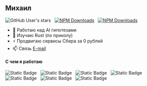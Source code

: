 ## Михаил
![GitHub User's stars](https://img.shields.io/github/stars/tomyumm-ge)&nbsp;&nbsp;&nbsp;[![NPM Downloads](https://img.shields.io/npm/dm/n8n-nodes-gigachat?style=social&logo=npm&label=n8N-nodes-gigachat&cacheSeconds=86400)](https://www.npmjs.com/package/n8n-nodes-gigachat)&nbsp;&nbsp;&nbsp;[![NPM Downloads](https://img.shields.io/npm/dm/n8n-nodes-salutespeech?style=social&logo=npm&label=n8N-nodes-salutespeech&cacheSeconds=86400)](https://www.npmjs.com/package/n8n-nodes-salutespeech)

- 🔭 Работаю над AI гипотезами
- 🌱 Изучаю Rust (по приколу)
- ⚡ Продвигаю сервисы Сбера за 0 рублей
- 📫 Связь [E-mail](mailto:cognitive.iguana.fbat@mask.me)

#### С чем я работаю

![Static Badge](https://img.shields.io/badge/NextJS-white)&nbsp;&nbsp;
![Static Badge](https://img.shields.io/badge/langchain-grey)&nbsp;&nbsp;
![Static Badge](https://img.shields.io/badge/n8n-whitesmoke)&nbsp;&nbsp;
![Static Badge](https://img.shields.io/badge/php-indigo)&nbsp;&nbsp;
![Static Badge](https://img.shields.io/badge/Python-yellow)&nbsp;&nbsp;
![Static Badge](https://img.shields.io/badge/MTProto-blue)&nbsp;&nbsp;
![Static Badge](https://img.shields.io/badge/Bots-lightblue)&nbsp;&nbsp;

<!--
**tomyumm-ge/tomyumm-ge** is a ✨ _special_ ✨ repository because its `README.md` (this file) appears on your GitHub profile.

Here are some ideas to get you started:

- 🔭 I’m currently working on ...
- 🌱 I’m currently learning ...
- 👯 I’m looking to collaborate on ...
- 🤔 I’m looking for help with ...
- 💬 Ask me about ...
- 📫 How to reach me: ...
- 😄 Pronouns: ...
- ⚡ Fun fact: ...
-->
